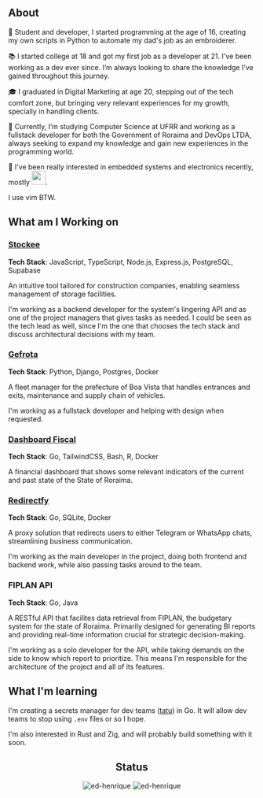 ## About

🚀 Student and developer, I started programming at the age of 16, creating my own scripts in Python to automate my dad's job as an embroiderer.

📚 I started college at 18 and got my first job as a developer at 21. I've been working as a dev ever since. I’m always looking to share the knowledge I’ve gained throughout this journey.

🎓 I graduated in Digital Marketing at age 20, stepping out of the tech comfort zone, but bringing very relevant experiences for my growth, specially in handling clients.

🧩 Currently, I’m studying Computer Science at UFRR and working as a fullstack developer for both the Government of Roraima and DevOps LTDA, always seeking to expand my knowledge and gain new experiences in the programming world.

🔌 I've been really interested in embedded systems and electronics recently, mostly <img src="https://skillicons.dev/icons?i=c,arduino,raspberrypi" height="28"/>.

I use vim BTW.

## What am I Working on

### [Stockee](https://stockee.vercel.app/login)

**Tech Stack**: JavaScript, TypeScript, Node.js, Express.js, PostgreSQL, Supabase

An intuitive tool tailored for construction companies, enabling seamless management of storage facilities.

I'm working as a backend developer for the system's lingering API and as one of the project managers that gives tasks as needed. I could be seen as the tech lead as well, since I'm the one that chooses the tech stack and discuss architectural decisions with my team.

### [Gefrota](https://github.com/Jabuti-Apps/jabuti)

**Tech Stack**: Python, Django, Postgres, Docker

A fleet manager for the prefecture of Boa Vista that handles entrances and exits, maintenance and supply chain of vehicles.

I'm working as a fullstack developer and helping with design when requested.

### [Dashboard Fiscal](https://dashboard-fiscal.fly.dev)

**Tech Stack**: Go, TailwindCSS, Bash, R, Docker

A financial dashboard that shows some relevant indicators of the current and past state of the State of Roraima.

### [Redirectfy](https://redirectfy.com)

**Tech Stack**: Go, SQLite, Docker

A proxy solution that redirects users to either Telegram or WhatsApp chats, streamlining business communication.

I'm working as the main developer in the project, doing both frontend and backend work, while also passing tasks around to the team.

### FIPLAN API

**Tech Stack**: Go, Java

A RESTful API that facilites data retrieval from FIPLAN, the budgetary system for the state of Roraima. Primarily designed for generating BI reports and providing real-time information crucial for strategic decision-making.

I'm working as a solo developer for the API, while taking demands on the side to know which report to prioritize. This means I'm responsible for the architecture of the project and all of its features.

## What I'm learning

I'm creating a secrets manager for dev teams ([tatu](https://github.com/ed-henrique/tatu)) in Go. It will allow dev teams to stop using `.env` files or so I hope.

I'm also interested in Rust and Zig, and will probably build something with it soon.

<div align="center">

<h2>Status</h2>

<img src="https://github-readme-stats.vercel.app/api?username=ed-henrique&show_icons=true&locale=en&hide_border=true&bg_color=0d1117&text_color=ffffff&title_color=fb8c00&icon_color=fb8c00&hide_title=true&hide_rank=true" alt="ed-henrique" />
  
<img src="https://github-readme-stats.vercel.app/api/top-langs?username=ed-henrique&show_icons=true&locale=en&layout=compact&hide=assembly,c%2b%2b,cmake,css,html,jupyter%20notebook,vhdl&exclude_repo=dotfiles&hide_border=true&bg_color=0d1117&text_color=ffffff&title_color=ffffff&hide_title=true&langs_count=8&card_width=444" alt="ed-henrique" />

</div>
